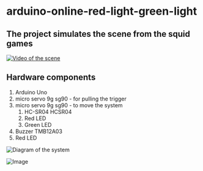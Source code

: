# arduino-online-red-light-green-light

## The project simulates the scene from the squid games
[![Video of the scene](https://img.youtube.com/vi/sH4Y450PSVM/0.jpg)](https://www.youtube.com/watch?v=sH4Y450PSVM)


## Hardware components

1. Arduino Uno 
2. micro servo 9g sg90  - for pulling the trigger
3. micro servo 9g sg90  - to move the system
    1. HC-SR04 HCSR04 
    2. Red LED
    3. Green LED
4. Buzzer  TMB12A03 
5. Red LED

![Diagram of the system](https://github.com/evduanG/arduino-online-red-light-green-light/blob/main/redLightGreenLightICHART.jpeg)


![Image](https://github.com/evduanG/arduino-online-red-light-green-light/blob/main/redLightGreenLightIMG.jpeg)
